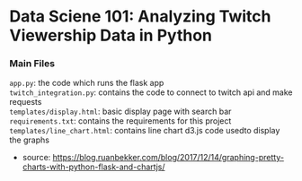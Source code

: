 # Data Sciene 101: Analyzing Twitch Viewership Data in Python

### Main Files 
`app.py`: the code which runs the flask app  
`twitch_integration.py`: contains the code to connect to twitch api and make requests  
`templates/display.html`: basic display page with search bar  
`requirements.txt`: contains the requirements for this project  
`templates/line_chart.html`: contains line chart d3.js code usedto display the graphs   
- source: https://blog.ruanbekker.com/blog/2017/12/14/graphing-pretty-charts-with-python-flask-and-chartjs/
